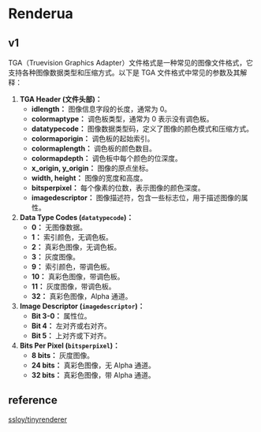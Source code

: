 # Renderua

## v1




TGA（Truevision Graphics Adapter）文件格式是一种常见的图像文件格式，它支持各种图像数据类型和压缩方式。以下是 TGA 文件格式中常见的参数及其解释：

1. **TGA Header (文件头部)：**
   - **idlength：** 图像信息字段的长度，通常为 0。
   - **colormaptype：** 调色板类型，通常为 0 表示没有调色板。
   - **datatypecode：** 图像数据类型码，定义了图像的颜色模式和压缩方式。
   - **colormaporigin：** 调色板的起始索引。
   - **colormaplength：** 调色板的颜色数目。
   - **colormapdepth：** 调色板中每个颜色的位深度。
   - **x_origin, y_origin：** 图像的原点坐标。
   - **width, height：** 图像的宽度和高度。
   - **bitsperpixel：** 每个像素的位数，表示图像的颜色深度。
   - **imagedescriptor：** 图像描述符，包含一些标志位，用于描述图像的属性。
2. **Data Type Codes (`datatypecode`)：**
   - **0：** 无图像数据。
   - **1：** 索引颜色，无调色板。
   - **2：** 真彩色图像，无调色板。
   - **3：** 灰度图像。
   - **9：** 索引颜色，带调色板。
   - **10：** 真彩色图像，带调色板。
   - **11：** 灰度图像，带调色板。
   - **32：** 真彩色图像，Alpha 通道。
3. **Image Descriptor (`imagedescriptor`)：**
   - **Bit 3-0：** 属性位。
   - **Bit 4：** 左对齐或右对齐。
   - **Bit 5：** 上对齐或下对齐。
4. **Bits Per Pixel (`bitsperpixel`)：**
   - **8 bits：** 灰度图像。
   - **24 bits：** 真彩色图像，无 Alpha 通道。
   - **32 bits：** 真彩色图像，带 Alpha 通道。

## reference

[ssloy/tinyrenderer](https://github.com/ssloy/tinyrenderer)